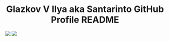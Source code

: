
<h1 align="center">Glazkov V Ilya aka Santarinto GitHub Profile README</h1>

<a href="https://wakatime.com"><img src="https://wakatime.com/share/@santarinto/b2597332-c1f6-4857-ae63-fc93df102f9c.png" /></a>
<a href="https://wakatime.com"><img src="https://wakatime.com/share/@santarinto/3fce9e31-e129-4f1d-886b-44aaf9865fb5.png" /></a>